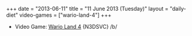 +++
date = "2013-06-11"
title = "11 June 2013 (Tuesday)"
layout = "daily-diet"
video-games = ["wario-land-4"]
+++

<ul>
<li class="entry video-games">Video Game: <a href="/video-games/wario-land-4">Wario Land 4</a> {N3DSVC} /b/</li>
</ul>
